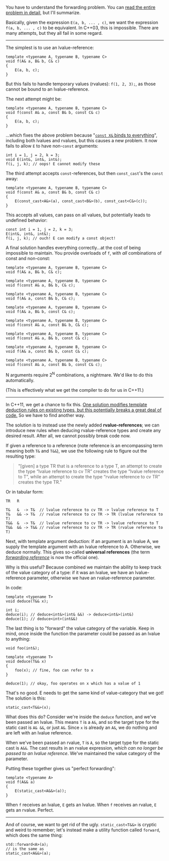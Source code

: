 <!--
From: https://stackoverflow.com/a/3582313/4561887
GS
30 Sept. 2022
I am in the middle of thoroughly reading this and updating it for clarity, formatting, and wording, as I go!
-->


You have to understand the forwarding problem. You can [read the entire problem in detail][1], but I'll summarize.

Basically, given the expression `E(a, b, ... , c)`, we want the expression `f(a, b, ... , c)` to be equivalent. In C++03, this is impossible. There are many attempts, but they all fail in some regard.

---

The simplest is to use an lvalue-reference:

    template <typename A, typename B, typename C>
    void f(A& a, B& b, C& c)
    {
        E(a, b, c);
    }

But this fails to handle temporary values (rvalues): `f(1, 2, 3);`, as those cannot be bound to an lvalue-reference.

The next attempt might be:

    template <typename A, typename B, typename C>
    void f(const A& a, const B& b, const C& c)
    {
        E(a, b, c);
    }

...which fixes the above problem because "[`const X&` binds to everything](https://quuxplusone.github.io/blog/2022/02/02/look-what-they-need/)", including both lvalues and rvalues, but this causes a new problem. It now fails to allow `E` to have non-`const` arguments:

    int i = 1, j = 2, k = 3;
    void E(int&, int&, int&); 
    f(i, j, k); // oops! E cannot modify these

The third attempt accepts `const`-references, but then `const_cast`'s the `const` away:

    template <typename A, typename B, typename C>
    void f(const A& a, const B& b, const C& c)
    {
        E(const_cast<A&>(a), const_cast<B&>(b), const_cast<C&>(c));
    }

This accepts all values, can pass on all values, but potentially leads to undefined behavior:

    const int i = 1, j = 2, k = 3;
    E(int&, int&, int&); 
    f(i, j, k); // ouch! E can modify a const object!

A final solution handles everything correctly...at the cost of being impossible to maintain. You provide overloads of `f`, with *all* combinations of const and non-const:

    template <typename A, typename B, typename C>
    void f(A& a, B& b, C& c);

    template <typename A, typename B, typename C>
    void f(const A& a, B& b, C& c);

    template <typename A, typename B, typename C>
    void f(A& a, const B& b, C& c);

    template <typename A, typename B, typename C>
    void f(A& a, B& b, const C& c);

    template <typename A, typename B, typename C>
    void f(const A& a, const B& b, C& c);

    template <typename A, typename B, typename C>
    void f(const A& a, B& b, const C& c);

    template <typename A, typename B, typename C>
    void f(A& a, const B& b, const C& c);

    template <typename A, typename B, typename C>
    void f(const A& a, const B& b, const C& c);

N arguments require 2<sup>N</sup> combinations, a nightmare. We'd like to do this automatically.

(This is effectively what we get the compiler to do for us in C++11.)

---

In C++11, we get a chance to fix this. [One solution modifies template deduction rules on existing types, but this potentially breaks a great deal of code.][2] So we have to find another way.

The solution is to instead use the newly added **rvalue-references**; we can introduce new rules when deducing rvalue-reference types and create any desired result. After all, we cannot possibly break code now.

If given a reference to a reference (note reference is an encompassing term meaning both `T&` and `T&&`), we use the following rule to figure out the resulting type:

> "[given] a type TR that is a reference to a type T, an attempt to create the type “lvalue reference to cv TR” creates the type “lvalue reference to T”, while an attempt to create the type “rvalue reference to cv TR” creates the type TR."

Or in tabular form:

    TR   R

    T&   &  -> T&  // lvalue reference to cv TR -> lvalue reference to T
    T&   && -> T&  // rvalue reference to cv TR -> TR (lvalue reference to T)
    T&&  &  -> T&  // lvalue reference to cv TR -> lvalue reference to T
    T&&  && -> T&& // rvalue reference to cv TR -> TR (rvalue reference to T)

Next, with template argument deduction: if an argument is an lvalue A, we supply the template argument with an lvalue reference to A. Otherwise, we deduce normally. This gives so-called **universal references** (the term [*forwarding reference*][3] is now the official one).

Why is this useful? Because combined we maintain the ability to keep track of the value category of a type: if it was an lvalue, we have an lvalue-reference parameter, otherwise we have an rvalue-reference parameter.

In code:

    template <typename T>
    void deduce(T&& x); 

    int i;
    deduce(i); // deduce<int&>(int& &&) -> deduce<int&>(int&)
    deduce(1); // deduce<int>(int&&)

The last thing is to "forward" the value category of the variable. Keep in mind, once inside the function the parameter could be passed as an lvalue to anything:

    void foo(int&);
    
    template <typename T>
    void deduce(T&& x)
    {
        foo(x); // fine, foo can refer to x
    }

    deduce(1); // okay, foo operates on x which has a value of 1

That's no good. E needs to get the same kind of value-category that we got! The solution is this:

    static_cast<T&&>(x);

What does this do? Consider we're inside the `deduce` function, and we've been passed an lvalue. This means `T` is a `A&`, and so the target type for the static cast is `A& &&`, or just `A&`. Since `x` is already an `A&`, we do nothing and are left with an lvalue reference.

When we've been passed an rvalue, `T` is `A`, so the target type for the static cast is `A&&`. The cast results in an rvalue expression, *which can no longer be passed to an lvalue reference*. We've maintained the value category of the parameter.

Putting these together gives us "perfect forwarding": 

    template <typename A>
    void f(A&& a)
    {
        E(static_cast<A&&>(a)); 
    }

When `f` receives an lvalue, `E` gets an lvalue. When `f` receives an rvalue, `E` gets an rvalue. Perfect.

---

And of course, we want to get rid of the ugly. `static_cast<T&&>` is cryptic and weird to remember; let's instead make a utility function called `forward`, which does the same thing:

    std::forward<A>(a);
    // is the same as
    static_cast<A&&>(a);


  [1]: http://www.open-std.org/jtc1/sc22/wg21/docs/papers/2002/n1385.htm
  [2]: https://stackoverflow.com/questions/3591832/perfect-forwarding-in-c03/3591909#3591909
  [3]: http://www.open-std.org/jtc1/sc22/wg21/docs/papers/2014/n4164.pdf
